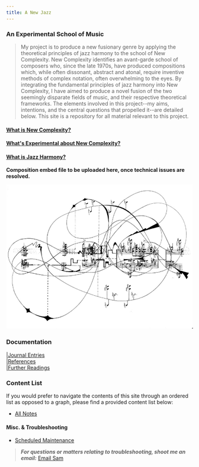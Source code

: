 ```yaml
---
title: A New Jazz
---
```

### An Experimental School of Music 

> My project is to produce a new fusionary genre by applying the theoretical principles of jazz harmony to the school of New Complexity. New Complexity identifies an avant-garde school of composers who, since the late 1970s, have produced compositions which, while often dissonant, abstract and atonal, require inventive methods of complex notation, often overwhelming to the eyes. By integrating the fundamental principles of jazz harmony into New Complexity, I have aimed to produce a novel fusion of the two seemingly disparate fields of music, and their respective theoretical frameworks. The elements involved in this project--my aims, intentions, and the central questions that propelled it--are detailed below. This site is a repository for all material relevant to this project. 

#### [What is New Complexity?](/notes/vault/what-is-new-complexity?.md)

#### [What's Experimental about New Complexity?](/notes/vault/what's-experimental-about-new-complexity?.md)

#### [What is Jazz Harmony?](/notes/vault/what-is-jazz-harmony?.md)

**Composition embed file to be uploaded here, once technical issues are resolved.**

![complexity](notes/images/complexity.png)

### Documentation

[|Journal Entries](/notes/vault/entries.md)  
[|References](/notes/vault/references.md)  
[|Further Readings](/notes/vault/further-readings.md)

### Content List

If you would prefer to navigate the contents of this site through an ordered list as opposed to a graph, please find a provided content list below:

- [All Notes](/notes)

#### Misc. & Troubleshooting

- [Scheduled Maintenance](/notes/vault/maintenance.md)

> __*For questions or matters relating to troubleshooting, shoot me an email:*__ [Email Sam](https://mail.google.com/mail/?view=cm&to=sammeltzerthometz@gmail.com)




